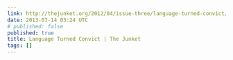 ```yaml
---
link: http://thejunket.org/2012/04/issue-three/language-turned-convict/
date: 2013-07-14 03:24 UTC
# published: false
published: true
title: Language Turned Convict | The Junket
tags: []
---
```



